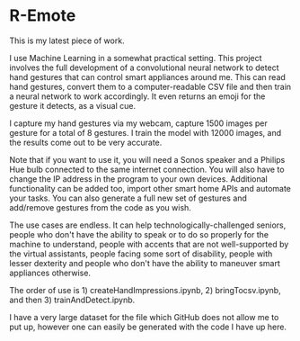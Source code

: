# R-Emote

This is my latest piece of work.
 
I use Machine Learning in a somewhat practical setting. This project involves the full development of a convolutional neural network to detect hand gestures that can control smart appliances around me. This can read hand gestures, convert them to a computer-readable CSV file and then train a neural network to work accordingly. It even returns an emoji for the gesture it detects, as a visual cue.

I capture my hand gestures via my webcam, capture 1500 images per gesture for a total of 8 gestures. I train the model with 12000 images, and the results come out to be very accurate.

Note that if you want to use it, you will need a Sonos speaker and a Philips Hue bulb connected to the same internet connection. You will also have to change the IP address in the program to your own devices. Additional functionality can be added too, import other smart home APIs and automate your tasks. You can also generate a full new set of gestures and add/remove gestures from the code as you wish.

The use cases are endless. It can help technologically-challenged seniors, people who don't have the ability to speak or to do so properly for the machine to understand, people with accents that are not well-supported by the virtual assistants, people facing some sort of disability, people with lesser dexterity and people who don't have the ability to maneuver smart appliances otherwise.

The order of use is 1) createHandImpressions.ipynb, 2) bringTocsv.ipynb, and then 3) trainAndDetect.ipynb.

I have a very large dataset for the file which GitHub does not allow me to put up, however one can easily be generated with the code I have up here.
